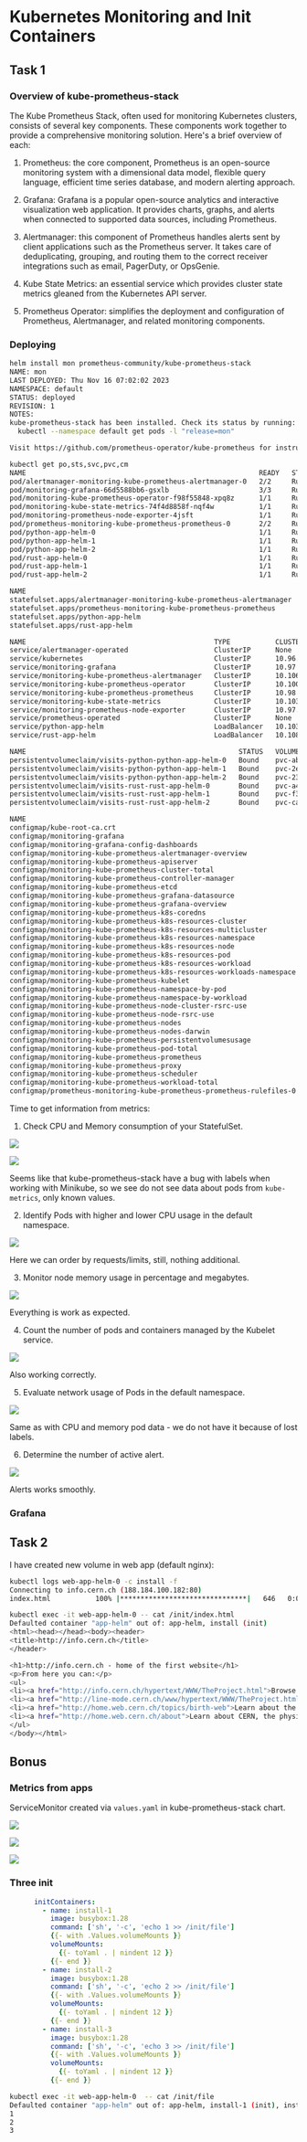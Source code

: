 # Kubernetes Monitoring and Init Containers

## Task 1

### Overview of kube-prometheus-stack

The Kube Prometheus Stack, often used for monitoring Kubernetes clusters, consists of several key components. These components work together to provide a comprehensive monitoring solution. Here's a brief overview of each:

1. Prometheus: the core component, Prometheus is an open-source monitoring system with a dimensional data model, flexible query language, efficient time series database, and modern alerting approach.

2. Grafana: Grafana is a popular open-source analytics and interactive visualization web application. It provides charts, graphs, and alerts when connected to supported data sources, including Prometheus.

3. Alertmanager: this component of Prometheus handles alerts sent by client applications such as the Prometheus server. It takes care of deduplicating, grouping, and routing them to the correct receiver integrations such as email, PagerDuty, or OpsGenie.

4. Kube State Metrics: an essential service which provides cluster state metrics gleaned from the Kubernetes API server.

5. Prometheus Operator: simplifies the deployment and configuration of Prometheus, Alertmanager, and related monitoring components.

### Deploying

```bash
helm install mon prometheus-community/kube-prometheus-stack
NAME: mon
LAST DEPLOYED: Thu Nov 16 07:02:02 2023
NAMESPACE: default
STATUS: deployed
REVISION: 1
NOTES:
kube-prometheus-stack has been installed. Check its status by running:
  kubectl --namespace default get pods -l "release=mon"

Visit https://github.com/prometheus-operator/kube-prometheus for instructions on how to create & configure Alertmanager and Prometheus instances using the Operator.
```

```bash
kubectl get po,sts,svc,pvc,cm
NAME                                                         READY   STATUS    RESTARTS      AGE
pod/alertmanager-monitoring-kube-prometheus-alertmanager-0   2/2     Running   0             15m
pod/monitoring-grafana-66d5588bb6-gsxlb                      3/3     Running   0             16m
pod/monitoring-kube-prometheus-operator-f98f55848-xpq8z      1/1     Running   0             16m
pod/monitoring-kube-state-metrics-74f4d8858f-nqf4w           1/1     Running   0             16m
pod/monitoring-prometheus-node-exporter-4jsft                1/1     Running   0             16m
pod/prometheus-monitoring-kube-prometheus-prometheus-0       2/2     Running   0             15m
pod/python-app-helm-0                                        1/1     Running   0             18m
pod/python-app-helm-1                                        1/1     Running   0             18m
pod/python-app-helm-2                                        1/1     Running   0             18m
pod/rust-app-helm-0                                          1/1     Running   1 (13m ago)   19m
pod/rust-app-helm-1                                          1/1     Running   1 (13m ago)   19m
pod/rust-app-helm-2                                          1/1     Running   1 (13m ago)   19m

NAME                                                                    READY   AGE
statefulset.apps/alertmanager-monitoring-kube-prometheus-alertmanager   1/1     15m
statefulset.apps/prometheus-monitoring-kube-prometheus-prometheus       1/1     15m
statefulset.apps/python-app-helm                                        3/3     18m
statefulset.apps/rust-app-helm                                          3/3     19m

NAME                                              TYPE           CLUSTER-IP       EXTERNAL-IP   PORT(S)                      AGE
service/alertmanager-operated                     ClusterIP      None             <none>        9093/TCP,9094/TCP,9094/UDP   15m
service/kubernetes                                ClusterIP      10.96.0.1        <none>        443/TCP                      20m
service/monitoring-grafana                        ClusterIP      10.97.208.83     <none>        80/TCP                       16m
service/monitoring-kube-prometheus-alertmanager   ClusterIP      10.106.232.47    <none>        9093/TCP,8080/TCP            16m
service/monitoring-kube-prometheus-operator       ClusterIP      10.100.113.201   <none>        443/TCP                      16m
service/monitoring-kube-prometheus-prometheus     ClusterIP      10.98.60.229     <none>        9090/TCP,8080/TCP            16m
service/monitoring-kube-state-metrics             ClusterIP      10.103.46.145    <none>        8080/TCP                     16m
service/monitoring-prometheus-node-exporter       ClusterIP      10.97.107.105    <none>        9100/TCP                     16m
service/prometheus-operated                       ClusterIP      None             <none>        9090/TCP                     15m
service/python-app-helm                           LoadBalancer   10.103.132.246   <pending>     8080:31410/TCP               18m
service/rust-app-helm                             LoadBalancer   10.108.183.129   <pending>     8080:30073/TCP               19m

NAME                                                    STATUS   VOLUME                                     CAPACITY   ACCESS MODES   STORAGECLASS   AGE
persistentvolumeclaim/visits-python-python-app-helm-0   Bound    pvc-ab34d4d5-2f78-4930-b271-3ef9d0c0d5ed   1Mi        RWO            standard       18m
persistentvolumeclaim/visits-python-python-app-helm-1   Bound    pvc-2e3e0880-d2f7-47e5-89d6-818fb3b7b618   1Mi        RWO            standard       18m
persistentvolumeclaim/visits-python-python-app-helm-2   Bound    pvc-23e51f90-0749-46d2-ab78-8be6459ccbed   1Mi        RWO            standard       18m
persistentvolumeclaim/visits-rust-rust-app-helm-0       Bound    pvc-a419d488-bc8a-419a-8591-923881a85b96   1Mi        RWO            standard       19m
persistentvolumeclaim/visits-rust-rust-app-helm-1       Bound    pvc-f394d50b-b074-4a9c-82ec-999a096bebc0   1Mi        RWO            standard       19m
persistentvolumeclaim/visits-rust-rust-app-helm-2       Bound    pvc-cae31292-d7a0-4bc2-9145-d8df8ed8ad26   1Mi        RWO            standard       19m

NAME                                                                     DATA   AGE
configmap/kube-root-ca.crt                                               1      20m
configmap/monitoring-grafana                                             1      16m
configmap/monitoring-grafana-config-dashboards                           1      16m
configmap/monitoring-kube-prometheus-alertmanager-overview               1      16m
configmap/monitoring-kube-prometheus-apiserver                           1      16m
configmap/monitoring-kube-prometheus-cluster-total                       1      16m
configmap/monitoring-kube-prometheus-controller-manager                  1      16m
configmap/monitoring-kube-prometheus-etcd                                1      16m
configmap/monitoring-kube-prometheus-grafana-datasource                  1      16m
configmap/monitoring-kube-prometheus-grafana-overview                    1      16m
configmap/monitoring-kube-prometheus-k8s-coredns                         1      16m
configmap/monitoring-kube-prometheus-k8s-resources-cluster               1      16m
configmap/monitoring-kube-prometheus-k8s-resources-multicluster          1      16m
configmap/monitoring-kube-prometheus-k8s-resources-namespace             1      16m
configmap/monitoring-kube-prometheus-k8s-resources-node                  1      16m
configmap/monitoring-kube-prometheus-k8s-resources-pod                   1      16m
configmap/monitoring-kube-prometheus-k8s-resources-workload              1      16m
configmap/monitoring-kube-prometheus-k8s-resources-workloads-namespace   1      16m
configmap/monitoring-kube-prometheus-kubelet                             1      16m
configmap/monitoring-kube-prometheus-namespace-by-pod                    1      16m
configmap/monitoring-kube-prometheus-namespace-by-workload               1      16m
configmap/monitoring-kube-prometheus-node-cluster-rsrc-use               1      16m
configmap/monitoring-kube-prometheus-node-rsrc-use                       1      16m
configmap/monitoring-kube-prometheus-nodes                               1      16m
configmap/monitoring-kube-prometheus-nodes-darwin                        1      16m
configmap/monitoring-kube-prometheus-persistentvolumesusage              1      16m
configmap/monitoring-kube-prometheus-pod-total                           1      16m
configmap/monitoring-kube-prometheus-prometheus                          1      16m
configmap/monitoring-kube-prometheus-proxy                               1      16m
configmap/monitoring-kube-prometheus-scheduler                           1      16m
configmap/monitoring-kube-prometheus-workload-total                      1      16m
configmap/prometheus-monitoring-kube-prometheus-prometheus-rulefiles-0   29     15m
```

Time to get information from metrics:

1. Check CPU and Memory consumption of your StatefulSet.

![](img/7.jpg)

![](img/8.jpg)

Seems like that kube-prometheus-stack have a bug with labels when working with Minikube, so we see do not see data about pods from `kube-metrics`, only known values.

2. Identify Pods with higher and lower CPU usage in the default namespace.

![](img/9.jpg)

Here we can order by requests/limits, still, nothing additional.

3. Monitor node memory usage in percentage and megabytes.

![](img/10.jpg)

Everything is work as expected.

4. Count the number of pods and containers managed by the Kubelet service.

![](img/11.jpg)

Also working correctly.

5. Evaluate network usage of Pods in the default namespace.

![](img/12.jpg)

Same as with CPU and memory pod data - we do not have it because of lost labels.

6. Determine the number of active alert.

![](img/13.jpg)

Alerts works smoothly.

### Grafana

## Task 2

I have created new volume in web app (default nginx):

```bash
kubectl logs web-app-helm-0 -c install -f
Connecting to info.cern.ch (188.184.100.182:80)
index.html           100% |*******************************|   646   0:00:00 ETA

kubectl exec -it web-app-helm-0 -- cat /init/index.html
Defaulted container "app-helm" out of: app-helm, install (init)
<html><head></head><body><header>
<title>http://info.cern.ch</title>
</header>

<h1>http://info.cern.ch - home of the first website</h1>
<p>From here you can:</p>
<ul>
<li><a href="http://info.cern.ch/hypertext/WWW/TheProject.html">Browse the first website</a></li>
<li><a href="http://line-mode.cern.ch/www/hypertext/WWW/TheProject.html">Browse the first website using the line-mode browser simulator</a></li>
<li><a href="http://home.web.cern.ch/topics/birth-web">Learn about the birth of the web</a></li>
<li><a href="http://home.web.cern.ch/about">Learn about CERN, the physics laboratory where the web was born</a></li>
</ul>
</body></html>
```

## Bonus

### Metrics from apps

ServiceMonitor created via `values.yaml` in kube-prometheus-stack chart.

![](img/4.jpg)

![](img/5.jpg)

![](img/6.jpg)

### Three init

```yaml
      initContainers:
        - name: install-1
          image: busybox:1.28
          command: ['sh', '-c', 'echo 1 >> /init/file']
          {{- with .Values.volumeMounts }}
          volumeMounts:
            {{- toYaml . | nindent 12 }}
          {{- end }}
        - name: install-2
          image: busybox:1.28
          command: ['sh', '-c', 'echo 2 >> /init/file']
          {{- with .Values.volumeMounts }}
          volumeMounts:
            {{- toYaml . | nindent 12 }}
          {{- end }}
        - name: install-3
          image: busybox:1.28
          command: ['sh', '-c', 'echo 3 >> /init/file']
          {{- with .Values.volumeMounts }}
          volumeMounts:
            {{- toYaml . | nindent 12 }}
          {{- end }}
```

```bash
kubectl exec -it web-app-helm-0  -- cat /init/file
Defaulted container "app-helm" out of: app-helm, install-1 (init), install-2 (init), install-3 (init)
1
2
3
```
